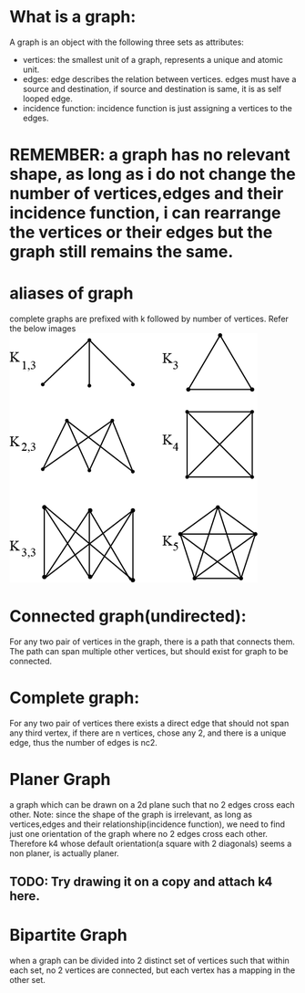 # What is a graph:
A graph is an object with the following three sets as attributes:
- vertices:  the smallest unit of a graph, represents a unique and atomic unit.
- edges: edge describes the relation between vertices. edges must have a source and destination, if source and destination is same, it is as self looped edge.
- incidence function: incidence function is just assigning a vertices to the edges.

# REMEMBER:  a graph has no relevant shape, as long as i do not change the number of vertices,edges and their incidence function, i can rearrange the vertices or their edges but the graph still remains the same.

# aliases of graph
complete graphs are prefixed with k followed by number of vertices.
Refer the below images
![complete graphs](images/graph_types.png)

# Connected graph(undirected):
For any two pair of vertices in the graph, there is a path that connects them. The path can span multiple other vertices, but should exist for graph to be connected.

# Complete graph:
For any two pair of vertices there exists a direct edge that should not span any third vertex, if there are n vertices, chose any 2, and there is a unique edge, thus the number of edges is nc2.

# Planer Graph
a graph which can be drawn on a 2d plane such that no 2 edges cross each other.
Note: since the shape of the graph is irrelevant, as long as vertices,edges and their relationship(incidence function), we need to find
just one orientation of the graph where no 2 edges cross each other.
Therefore k4 whose default orientation(a square with 2 diagonals) seems a non planer, is actually planer.
## TODO: Try drawing it on a copy and attach k4 here.

# Bipartite Graph
when a graph can be divided into 2 distinct set of vertices such that within each set, no 2 vertices are connected, but each vertex has a mapping in the other set.




